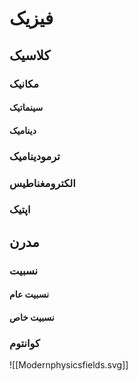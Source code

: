 # فیزیک
## کلاسیک
### مکانیک
#### سینماتیک
#### دینامیک
### ترمودینامیک
### الکترومغناطیس
### اپتیک
## مدرن
### نسبیت
#### نسبیت عام
#### نسبیت خاص
### کوانتوم






![[Modernphysicsfields.svg]]